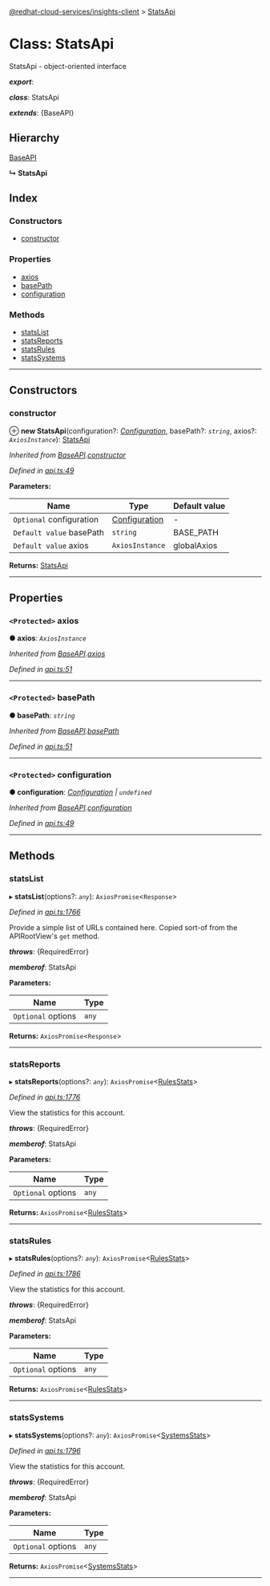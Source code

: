 [@redhat-cloud-services/insights-client](../README.md) > [StatsApi](../classes/statsapi.md)

# Class: StatsApi

StatsApi - object-oriented interface

*__export__*: 

*__class__*: StatsApi

*__extends__*: {BaseAPI}

## Hierarchy

 [BaseAPI](baseapi.md)

**↳ StatsApi**

## Index

### Constructors

* [constructor](statsapi.md#constructor)

### Properties

* [axios](statsapi.md#axios)
* [basePath](statsapi.md#basepath)
* [configuration](statsapi.md#configuration)

### Methods

* [statsList](statsapi.md#statslist)
* [statsReports](statsapi.md#statsreports)
* [statsRules](statsapi.md#statsrules)
* [statsSystems](statsapi.md#statssystems)

---

## Constructors

<a id="constructor"></a>

###  constructor

⊕ **new StatsApi**(configuration?: *[Configuration](configuration.md)*, basePath?: *`string`*, axios?: *`AxiosInstance`*): [StatsApi](statsapi.md)

*Inherited from [BaseAPI](baseapi.md).[constructor](baseapi.md#constructor)*

*Defined in [api.ts:49](https://github.com/RedHatInsights/javascript-clients/blob/master/packages/insights/api.ts#L49)*

**Parameters:**

| Name | Type | Default value |
| ------ | ------ | ------ |
| `Optional` configuration | [Configuration](configuration.md) | - |
| `Default value` basePath | `string` |  BASE_PATH |
| `Default value` axios | `AxiosInstance` |  globalAxios |

**Returns:** [StatsApi](statsapi.md)

___

## Properties

<a id="axios"></a>

### `<Protected>` axios

**● axios**: *`AxiosInstance`*

*Inherited from [BaseAPI](baseapi.md).[axios](baseapi.md#axios)*

*Defined in [api.ts:51](https://github.com/RedHatInsights/javascript-clients/blob/master/packages/insights/api.ts#L51)*

___
<a id="basepath"></a>

### `<Protected>` basePath

**● basePath**: *`string`*

*Inherited from [BaseAPI](baseapi.md).[basePath](baseapi.md#basepath)*

*Defined in [api.ts:51](https://github.com/RedHatInsights/javascript-clients/blob/master/packages/insights/api.ts#L51)*

___
<a id="configuration"></a>

### `<Protected>` configuration

**● configuration**: *[Configuration](configuration.md) \| `undefined`*

*Inherited from [BaseAPI](baseapi.md).[configuration](baseapi.md#configuration)*

*Defined in [api.ts:49](https://github.com/RedHatInsights/javascript-clients/blob/master/packages/insights/api.ts#L49)*

___

## Methods

<a id="statslist"></a>

###  statsList

▸ **statsList**(options?: *`any`*): `AxiosPromise`<`Response`>

*Defined in [api.ts:1766](https://github.com/RedHatInsights/javascript-clients/blob/master/packages/insights/api.ts#L1766)*

Provide a simple list of URLs contained here. Copied sort-of from the APIRootView's `get` method.

*__throws__*: {RequiredError}

*__memberof__*: StatsApi

**Parameters:**

| Name | Type |
| ------ | ------ |
| `Optional` options | `any` |

**Returns:** `AxiosPromise`<`Response`>

___
<a id="statsreports"></a>

###  statsReports

▸ **statsReports**(options?: *`any`*): `AxiosPromise`<[RulesStats](../interfaces/rulesstats.md)>

*Defined in [api.ts:1776](https://github.com/RedHatInsights/javascript-clients/blob/master/packages/insights/api.ts#L1776)*

View the statistics for this account.

*__throws__*: {RequiredError}

*__memberof__*: StatsApi

**Parameters:**

| Name | Type |
| ------ | ------ |
| `Optional` options | `any` |

**Returns:** `AxiosPromise`<[RulesStats](../interfaces/rulesstats.md)>

___
<a id="statsrules"></a>

###  statsRules

▸ **statsRules**(options?: *`any`*): `AxiosPromise`<[RulesStats](../interfaces/rulesstats.md)>

*Defined in [api.ts:1786](https://github.com/RedHatInsights/javascript-clients/blob/master/packages/insights/api.ts#L1786)*

View the statistics for this account.

*__throws__*: {RequiredError}

*__memberof__*: StatsApi

**Parameters:**

| Name | Type |
| ------ | ------ |
| `Optional` options | `any` |

**Returns:** `AxiosPromise`<[RulesStats](../interfaces/rulesstats.md)>

___
<a id="statssystems"></a>

###  statsSystems

▸ **statsSystems**(options?: *`any`*): `AxiosPromise`<[SystemsStats](../interfaces/systemsstats.md)>

*Defined in [api.ts:1796](https://github.com/RedHatInsights/javascript-clients/blob/master/packages/insights/api.ts#L1796)*

View the statistics for this account.

*__throws__*: {RequiredError}

*__memberof__*: StatsApi

**Parameters:**

| Name | Type |
| ------ | ------ |
| `Optional` options | `any` |

**Returns:** `AxiosPromise`<[SystemsStats](../interfaces/systemsstats.md)>

___

